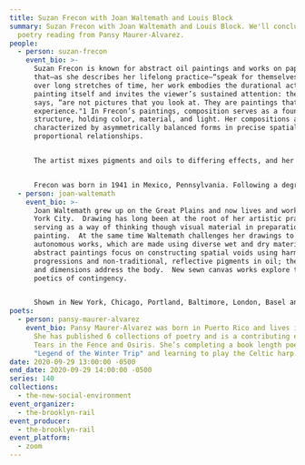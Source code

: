 ```yaml
---
title: Suzan Frecon with Joan Waltemath and Louis Block
summary: Suzan Frecon with Joan Waltemath and Louis Block. We'll conclude with a
  poetry reading from Pansy Maurer-Alvarez.
people:
  - person: suzan-frecon
    event_bio: >-
      Suzan Frecon is known for abstract oil paintings and works on paper
      that—as she describes her lifelong practice—“speak for themselves.” Made
      over long stretches of time, her work embodies the durational activity of
      painting itself and invites the viewer’s sustained attention: these, she
      says, “are not pictures that you look at. They are paintings that you
      experience."1 In Frecon’s paintings, composition serves as a foundational
      structure, holding color, material, and light. Her compositions are
      characterized by asymmetrically balanced forms in precise spatial and
      proportional relationships. 


      The artist mixes pigments and oils to differing effects, and her almost tactile use of color and contrasting matte and shiny surfaces heightens the visual experience of her work. Colors and surfaces vary in terms of density and reflectivity, and areas in the compositions frequently shift between dark and light. Figure can become ground and ground can become figure, or as the artist prefers to define it, full and empty space.


      Frecon was born in 1941 in Mexico, Pennsylvania. Following a degree in fine arts from Pennsylvania State University in 1963, she spent three years at the École nationale supérieure des Beaux-Arts in Paris and studied paintings in museums throughout Europe.
  - person: joan-waltemath
    event_bio: >-
      Joan Waltemath grew up on the Great Plains and now lives and works in New
      York City.  Drawing has long been at the root of her artistic practice,
      serving as a way of thinking though visual material in preparation for
      painting.  At the same time Waltemath challenges her drawings to be
      autonomous works, which are made using diverse wet and dry materials.  Her
      abstract paintings focus on constructing spatial voids using harmonic
      progressions and non-traditional, reflective pigments in oil; their scale
      and dimensions address the body.  New sewn canvas works explore the
      poetics of contingency. 


      Shown in New York, Chicago, Portland, Baltimore, London, Basel and Cologne, her work is in the collections of the Museum of Modern Art, the National Gallery of Art, the Hammer Museum and the Harvard University Art Museum, among others.  She has written extensively on art and served as editor-at-large of the Brooklyn Rail since 2001. She taught at the IS Chanin School of Architecture of the Cooper Union from 1997 to 2010 and Princeton University often between 2000-9. She is currently the Director of MICA’s LeRoy E. Hoffberger School of Painting.
poets:
  - person: pansy-maurer-alvarez
    event_bio: Pansy Maurer-Alvarez was born in Puerto Rico and lives in Strasbourg.
      She has published 6 collections of poetry and is a contributing editor to
      Tears in the Fence and Osiris. She’s completing a book length poem,
      "Legend of the Winter Trip" and learning to play the Celtic harp.
date: 2020-09-29 13:00:00 -0500
end_date: 2020-09-29 14:00:00 -0500
series: 140
collections:
  - the-new-social-environment
event_organizer:
  - the-brooklyn-rail
event_producer:
  - the-brooklyn-rail
event_platform:
  - zoom
---
```

